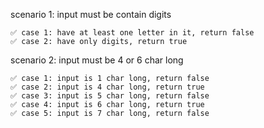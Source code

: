 scenario 1: input must be contain digits
    
    ✅ case 1: have at least one letter in it, return false
    ✅ case 2: have only digits, return true

scenario 2: input must be 4 or 6 char long

    ✅ case 1: input is 1 char long, return false
    ✅ case 2: input is 4 char long, return true
    ✅ case 3: input is 5 char long, return false
    ✅ case 4: input is 6 char long, return true
    ✅ case 5: input is 7 char long, return false